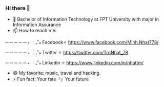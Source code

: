 ### Hi there 👋
- 🌱 Bachelor of Information Technology at FPT University with major in Information Assurance
- 📫 How to reach me: 

─ ─ ─ ─ ─ ⋆ ┊₊˚๑ Facebook✧ https://www.facebook.com/Minh.Nhat778/

─ ─ ─ ─ ─ ⋆ ┊₊˚๑ Twitter ✧ https://twitter.com/TrnNhat_78

─ ─ ─ ─ ─ ⋆ ┊₊˚๑ Linkedin ✧ https://www.linkedin.com/in/nhattm/
- 😄 My favorite: music, travel and hacking.
- ⚡ Fun fact: Your fate「」Your future
